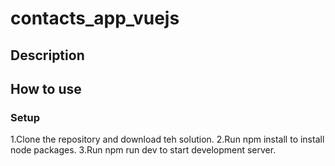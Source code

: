 # contacts_app_vuejs
## Description
## How to use
### Setup
1.Clone the repository and download teh solution.
2.Run npm install to install node packages.
3.Run npm run dev to start development server. 
